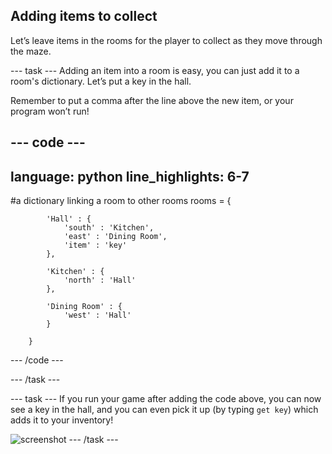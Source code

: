 ## Adding items to collect

Let’s leave items in the rooms for the player to collect as they move through the maze.

--- task ---
Adding an item into a room is easy, you can just add it to a room's dictionary. Let’s put a key in the hall.

Remember to put a comma after the line above the new item, or your program won’t run!

--- code ---
---
language: python
line_highlights: 6-7
---
#a dictionary linking a room to other rooms
rooms = {

            'Hall' : {
                'south' : 'Kitchen',
                'east' : 'Dining Room',
                'item' : 'key'
            },

            'Kitchen' : {
                'north' : 'Hall'
            },

            'Dining Room' : {
                'west' : 'Hall'
            }

        }
--- /code ---

--- /task ---

--- task ---
If you run your game after adding the code above, you can now see a key in the hall, and you can even pick it up (by typing `get key`) which adds it to your inventory!

![screenshot](images/rpg-key-test.png)
--- /task ---
